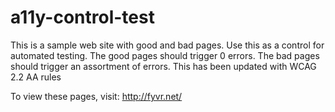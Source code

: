 # a11y-control-test
This is a sample web site with good and bad pages. Use this as a control for automated testing. The good pages should trigger 0 errors. The bad pages should trigger an assortment of errors.
This has been updated with WCAG 2.2 AA rules

To view these pages, visit: http://fyvr.net/
